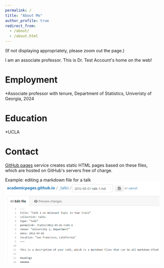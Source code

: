 ```yaml
---
permalink: /
title: "About Me"
author_profile: true
redirect_from: 
  - /about/
  - /about.html
---
```

(If not displaying appropriately, please zoom out the page.)

I am an associate professor. This is Dr. Test Account's home on the web!

Employment
======
*Associate professor with tenure, Department of Statistics, Univeristy of Georgia, 2024

Education
======
*UCLA

Contact
======
[GitHub pages](https://pages.github.com/) service creates static HTML pages based on these files, which are hosted on GitHub's servers free of charge. 

Example: editing a markdown file for a talk
![Editing a markdown file for a talk](/images/editing-talk.png)


